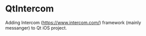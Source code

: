 # QtIntercom
Adding Intercom (https://www.intercom.com/) framework (mainly messanger) to Qt iOS project.
